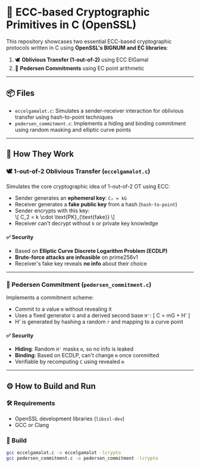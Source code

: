 # 🔐 ECC-based Cryptographic Primitives in C (OpenSSL)

This repository showcases two essential ECC-based cryptographic protocols written in C using **OpenSSL's BIGNUM and EC libraries**:

1. 🕊️ **Oblivious Transfer (1-out-of-2)** using ECC ElGamal
2. 🔏 **Pedersen Commitments** using EC point arithmetic

---

## 📦 Files

- `eccelgamalot.c`: Simulates a sender-receiver interaction for oblivious transfer using hash-to-point techniques
- `pedersen_commitment.c`: Implements a hiding and binding commitment using random masking and elliptic curve points

---

## 🧠 How They Work

### 🕊️ 1-out-of-2 Oblivious Transfer (`eccelgamalot.c`)

Simulates the core cryptographic idea of 1-out-of-2 OT using ECC:

- Sender generates an **ephemeral key**: `C₁ = kG`
- Receiver generates a **fake public key** from a hash (`hash-to-point`)
- Sender encrypts with this key:  
 \\[
   C_2 = k \cdot \text{PK}_{\text{fake}}
   \\]
- Receiver can't decrypt without `k` or private key knowledge

#### ✅ Security

- Based on **Elliptic Curve Discrete Logarithm Problem (ECDLP)**
- **Brute-force attacks are infeasible** on prime256v1
- Receiver's fake key reveals **no info** about their choice

---

### 🔏 Pedersen Commitment (`pedersen_commitment.c`)

Implements a commitment scheme:

- Commit to a value `m` without revealing it
- Uses a fixed generator `G` and a derived second base `H'`:
  \[
  C = mG + H'
  \]
- H' is generated by hashing a random `r` and mapping to a curve point

#### ✅ Security

- **Hiding**: Random `H'` masks `m`, so no info is leaked
- **Binding**: Based on ECDLP, can't change `m` once committed
- Verifiable by recomputing `C` using revealed `m`

---

## ⚙️ How to Build and Run

### 🛠️ Requirements

- OpenSSL development libraries (`libssl-dev`)
- GCC or Clang

### 🧱 Build

```bash
gcc eccelgamalot.c -o eccelgamalot -lcrypto
gcc pedersen_commitment.c -o pedersen_commitment -lcrypto
